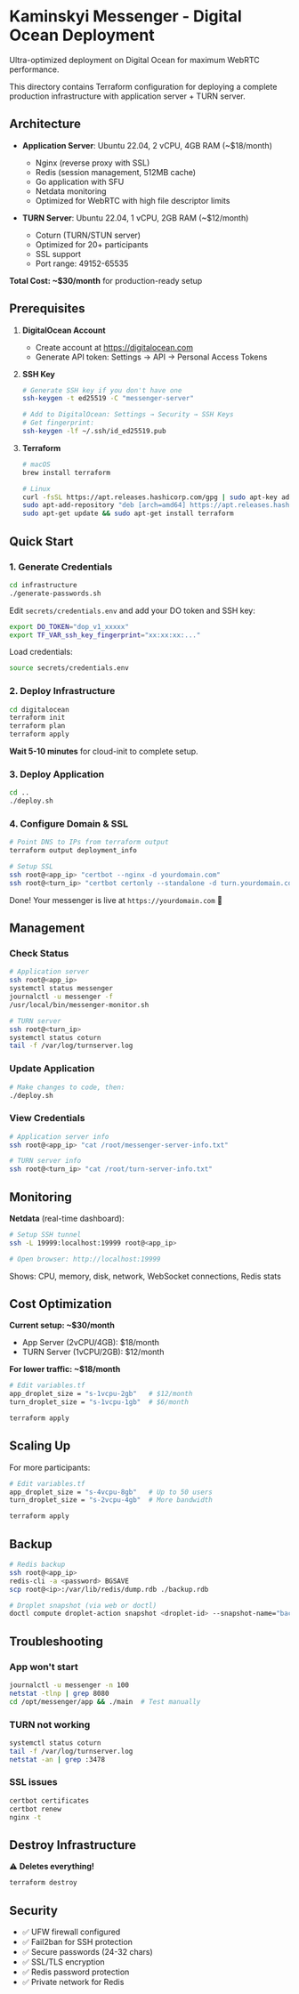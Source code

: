 # Kaminskyi Messenger - Digital Ocean Deployment

Ultra-optimized deployment on Digital Ocean for maximum WebRTC performance.

This directory contains Terraform configuration for deploying a complete production infrastructure with application server + TURN server.

## Architecture

- **Application Server**: Ubuntu 22.04, 2 vCPU, 4GB RAM (~$18/month)
  - Nginx (reverse proxy with SSL)
  - Redis (session management, 512MB cache)
  - Go application with SFU
  - Netdata monitoring
  - Optimized for WebRTC with high file descriptor limits

- **TURN Server**: Ubuntu 22.04, 1 vCPU, 2GB RAM (~$12/month)
  - Coturn (TURN/STUN server)
  - Optimized for 20+ participants
  - SSL support
  - Port range: 49152-65535

**Total Cost: ~$30/month** for production-ready setup

## Prerequisites

1. **DigitalOcean Account**
   - Create account at https://digitalocean.com
   - Generate API token: Settings → API → Personal Access Tokens

2. **SSH Key**
   ```bash
   # Generate SSH key if you don't have one
   ssh-keygen -t ed25519 -C "messenger-server"

   # Add to DigitalOcean: Settings → Security → SSH Keys
   # Get fingerprint:
   ssh-keygen -lf ~/.ssh/id_ed25519.pub
   ```

3. **Terraform**
   ```bash
   # macOS
   brew install terraform

   # Linux
   curl -fsSL https://apt.releases.hashicorp.com/gpg | sudo apt-key add -
   sudo apt-add-repository "deb [arch=amd64] https://apt.releases.hashicorp.com $(lsb_release -cs) main"
   sudo apt-get update && sudo apt-get install terraform
   ```

## Quick Start

### 1. Generate Credentials

```bash
cd infrastructure
./generate-passwords.sh
```

Edit `secrets/credentials.env` and add your DO token and SSH key:
```bash
export DO_TOKEN="dop_v1_xxxxx"
export TF_VAR_ssh_key_fingerprint="xx:xx:xx:..."
```

Load credentials:
```bash
source secrets/credentials.env
```

### 2. Deploy Infrastructure

```bash
cd digitalocean
terraform init
terraform plan
terraform apply
```

**Wait 5-10 minutes** for cloud-init to complete setup.

### 3. Deploy Application

```bash
cd ..
./deploy.sh
```

### 4. Configure Domain & SSL

```bash
# Point DNS to IPs from terraform output
terraform output deployment_info

# Setup SSL
ssh root@<app_ip> "certbot --nginx -d yourdomain.com"
ssh root@<turn_ip> "certbot certonly --standalone -d turn.yourdomain.com"
```

Done! Your messenger is live at `https://yourdomain.com` 🚀

## Management

### Check Status

```bash
# Application server
ssh root@<app_ip>
systemctl status messenger
journalctl -u messenger -f
/usr/local/bin/messenger-monitor.sh

# TURN server
ssh root@<turn_ip>
systemctl status coturn
tail -f /var/log/turnserver.log
```

### Update Application

```bash
# Make changes to code, then:
./deploy.sh
```

### View Credentials

```bash
# Application server info
ssh root@<app_ip> "cat /root/messenger-server-info.txt"

# TURN server info
ssh root@<turn_ip> "cat /root/turn-server-info.txt"
```

## Monitoring

**Netdata** (real-time dashboard):
```bash
# Setup SSH tunnel
ssh -L 19999:localhost:19999 root@<app_ip>

# Open browser: http://localhost:19999
```

Shows: CPU, memory, disk, network, WebSocket connections, Redis stats

## Cost Optimization

**Current setup: ~$30/month**
- App Server (2vCPU/4GB): $18/month
- TURN Server (1vCPU/2GB): $12/month

**For lower traffic: ~$18/month**
```bash
# Edit variables.tf
app_droplet_size = "s-1vcpu-2gb"   # $12/month
turn_droplet_size = "s-1vcpu-1gb"  # $6/month

terraform apply
```

## Scaling Up

For more participants:
```bash
# Edit variables.tf
app_droplet_size = "s-4vcpu-8gb"   # Up to 50 users
turn_droplet_size = "s-2vcpu-4gb"  # More bandwidth

terraform apply
```

## Backup

```bash
# Redis backup
ssh root@<app_ip>
redis-cli -a <password> BGSAVE
scp root@<ip>:/var/lib/redis/dump.rdb ./backup.rdb

# Droplet snapshot (via web or doctl)
doctl compute droplet-action snapshot <droplet-id> --snapshot-name="backup-$(date +%Y%m%d)"
```

## Troubleshooting

### App won't start
```bash
journalctl -u messenger -n 100
netstat -tlnp | grep 8080
cd /opt/messenger/app && ./main  # Test manually
```

### TURN not working
```bash
systemctl status coturn
tail -f /var/log/turnserver.log
netstat -an | grep :3478
```

### SSL issues
```bash
certbot certificates
certbot renew
nginx -t
```

## Destroy Infrastructure

⚠️ **Deletes everything!**
```bash
terraform destroy
```

## Security

- ✅ UFW firewall configured
- ✅ Fail2ban for SSH protection
- ✅ Secure passwords (24-32 chars)
- ✅ SSL/TLS encryption
- ✅ Redis password protection
- ✅ Private network for Redis
